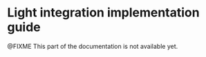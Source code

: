 Light integration implementation guide
======================================

@FIXME This part of the documentation is not available yet.

